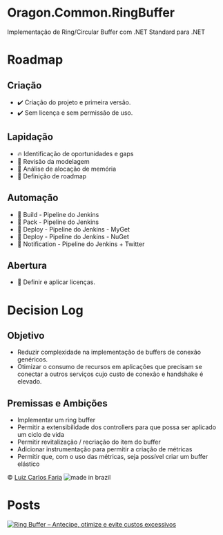 # Oragon.Common.RingBuffer
Implementação de Ring/Circular Buffer com .NET Standard para .NET



# Roadmap

## Criação
* :heavy_check_mark: Criação do projeto e primeira versão. 
* :heavy_check_mark: Sem licença e sem permissão de uso.

## Lapidação
* :fire: Identificação de oportunidades e gaps
* :radio_button: Revisão da modelagem
* :radio_button: Análise de alocação de memória
* :radio_button: Definição de roadmap

## Automação
* :radio_button: Build - Pipeline do Jenkins
* :radio_button: Pack - Pipeline do Jenkins
* :radio_button: Deploy - Pipeline do Jenkins - MyGet
* :radio_button: Deploy - Pipeline do Jenkins - NuGet
* :radio_button: Notification - Pipeline do Jenkins + Twitter

## Abertura
* :radio_button: Definir e aplicar licenças.

# Decision Log

## Objetivo

* Reduzir complexidade na implementação de buffers de conexão genéricos.
* Otimizar o consumo de recursos em aplicações que precisam se conectar a outros serviços cujo custo de conexão e handshake é elevado.

## Premissas e Ambições
* Implementar um ring buffer
* Permitir a extensibilidade dos controllers para que possa ser aplicado um ciclo de vida
* Permitir revitalização / recriação do item do buffer
* Adicionar instrumentação para permitir a criação de métricas
* Permitir que, com o uso das métricas, seja possível criar um buffer elástico

:copyright: [Luiz Carlos Faria](http://gago.io/) ![made in brazil][brazil]

# Posts

[![Ring Buffer – Antecipe, otimize e evite custos excessivos][ring-buffer2]](https://gago.io/blog/ring-buffer-quase-um-uber/?utm_source=github&utm_medium=luizcarlosfaria&utm_content=Oragon.Common.RingBuffer) 

[brazil]:http://www.goal.cc/content/images/flags/28.png
[ring-buffer2]:https://gago.io/wp-content/uploads/2020/07/ring-buffer2.png

